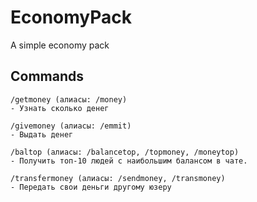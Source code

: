 # EconomyPack
A simple economy pack

## Commands
```
/getmoney (алиасы: /money)
- Узнать сколько денег

/givemoney (алиасы: /emmit)
- Выдать денег

/baltop (алиасы: /balancetop, /topmoney, /moneytop)
- Получить топ-10 людей с наибольшим балансом в чате.

/transfermoney (алиасы: /sendmoney, /transmoney)
- Передать свои деньги другому юзеру
```
